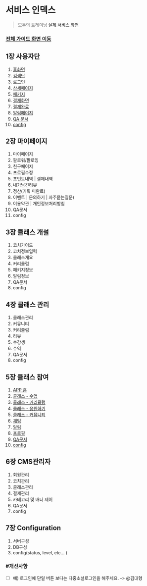 # 서비스 인덱스

> 모두의 트레이닝 [실제 서비스 화면](https://www.modooclass.net/)
>



### [전체 가이드 화면 이동](../README.md)



## 1장 사용자단

1. [홈화면](ch1_home/)
2. [검색단](ch1_home/search/)
3. [로그인](ch1_home/login)
4. [상세페이지](ch1_home/detail)
5. [패키지](ch1_home/package)
6. [결제화면](ch1_home/pay)
7. [결제완료](ch1_home/confirm/)
8. [알림페이지](ch1_home/alram/)
9. [QA 문서](ch1_home/upgrade/)
10. [config](ch1_home/config)



## 2장 마이페이지

1. 마이페이지
2. 팔로워/팔로잉
3. 친구페이지
4. 프로필수정
5. 포인트내역 | 결제내역
6. 내가남긴리뷰
7. 정산(기획 미완료)
8. 이벤트 | 문의하기 | 자주묻는질문)
9. 이용약관 | 개인정보처리방침
10. QA문서
11. config



## 3장 클래스 개설

1. 코치가이드
2. 코치정보입력
3. 클래스개요
4. 커리큘럼
5. 패키지정보
6. 알림정보
7. QA문서
8. config



## 4장 클래스 관리

1. 클래스관리
2. 커뮤니티
3. 커리큘럼
4. 리뷰
5. 수강생
6. 수익
7. QA문서
8. config



## 5장 클래스 참여

1. [APP 홈](ch5_join_home)
2. [클래스 - 수업](ch5_join_home/class)
3. [클래스 - 커리큘럼](ch5_join_home/curriculum)
4. [클래스 - 응원하기](ch5_join_home/cheer)
5. [클래스 - 커뮤니티](ch5_join_home/community)
6. [채팅](ch5_join_home/chat)
7. [알림](ch5_join_home/alarm)
8. [프로필](ch5_join_home/profile)
9. [QA문서](ch5_join_home)
10. [config](ch5_join_home)



## 6장  CMS관리자

1. 회원관리
2. 코치관리
3. 클래스관리
4. 결제관리
5. 카테고리 및 배너 제어
6. QA문서
7. config



## 7장 Configuration

1. 서버구성
2. DB구성
3. config(status, level, etc... )





### #개선사항

- [ ] 예) 로그인에 단일 버튼 보다는 다중소셜로그인을 해주세요. -> @김대형

